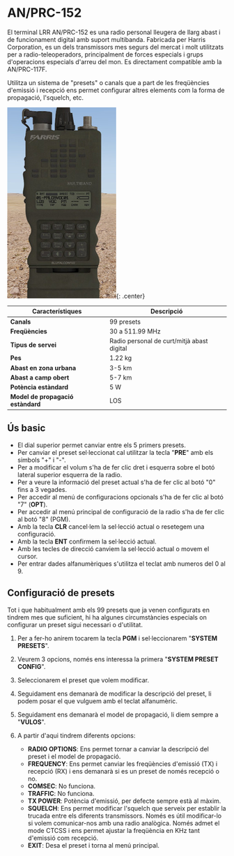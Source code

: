 # AN/PRC-152

El terminal LRR AN/PRC-152 es una radio personal lleugera de llarg abast i de funcionament digital amb suport multibanda. Fabricada per Harris Corporation, es un dels transmissors mes segurs del mercat i molt utilitzats per a radio-teleoperadors, principalment de forces especials i grups d'operacions especials d'arreu del mon. Es directament compatible amb la AN/PRC-117F.

Utilitza un sistema de "presets" o canals que a part de les freqüències d'emissió i recepció ens permet configurar altres elements com la forma de propagació, l'squelch, etc.

![image](../_imatges/prc152.jpg){: .center}

| **Característiques**        | **Descripció**     |
|-----------------------------|--------------------|
| **Canals**                  | 99 presets         |
| **Freqüències**             | 30 a 511.99 MHz    |
| **Tipus de servei**         | Radio personal de curt/mitjà abast digital         |
| **Pes**                     | 1.22 kg            |
| **Abast en zona urbana**    | 3-5 km             |
| **Abast a camp obert**      | 5-7 km             |
| **Potència estàndard**      | 5 W                |
| **Model de propagació estàndard**    | LOS             |

## Ús basic

- El dial superior permet canviar entre els 5 primers presets.
- Per canviar el preset sel·leccionat cal utilitzar la tecla "**PRE**" amb els simbols "+" i "-".
- Per a modificar el volum s'ha de fer clic dret i esquerra sobre el botó lateral superior esquerra de la radio.
- Per a veure la informació del preset actual s'ha de fer clic al botó "0" fins a 3 vegades.
- Per accedir al menú de configuracions opcionals s'ha de fer clic al botó "7" (**OPT**).
- Per accedir al menú principal de configuració de la radio s'ha de fer clic al botó "8" (PGM).
- Amb la tecla **CLR** cancel·lem la sel·lecció actual o resetegem una configuració.
- Amb la tecla **ENT** confirmem la sel·lecció actual.
- Amb les tecles de direcció canviem la sel·lecció actual o movem el cursor.
- Per entrar dades alfanumèriques s'utilitza el teclat amb numeros del 0 al 9.

## Configuració de presets

Tot i que habitualment amb els 99 presets que ja venen configurats en tindrem mes que suficient, hi ha algunes circumstàncies especials on configurar un preset sigui necessari o d'utilitat.

1. Per a fer-ho anirem tocarem la tecla **PGM** i sel·leccionarem "**SYSTEM PRESETS**".

2. Veurem 3 opcions, només ens interessa la primera "**SYSTEM PRESET CONFIG**".

3. Seleccionarem el preset que volem modificar.

4. Seguidament ens demanarà de modificar la descripció del preset, li podem posar el que vulguem amb el teclat alfanumèric.

5. Seguidament ens demanarà el model de propagació, li diem sempre a "**VULOS**".

6. A partir d'aqui tindrem diferents opcions:

    - **RADIO OPTIONS**: Ens permet tornar a canviar la descripció del preset i el model de propagació.
    - **FREQUENCY**: Ens permet canviar les freqüències d'emissió (TX) i recepció (RX) i       ens demanarà si es un preset de només recepció o no.
    - **COMSEC**: No funciona.
    - **TRAFFIC**: No funciona.
    - **TX POWER**: Potència d'emissió, per defecte sempre està al màxim.
    - **SQUELCH**: Ens permet modificar l'squelch que serveix per establir la trucada entre els diferents transmissors. Només es útil modificar-lo si volem comunicar-nos amb una radio analògica. Només admet el mode CTCSS i ens permet ajustar la freqüència en KHz tant d'emissió com recepció.
    - **EXIT**: Desa el preset i torna al menú principal.
